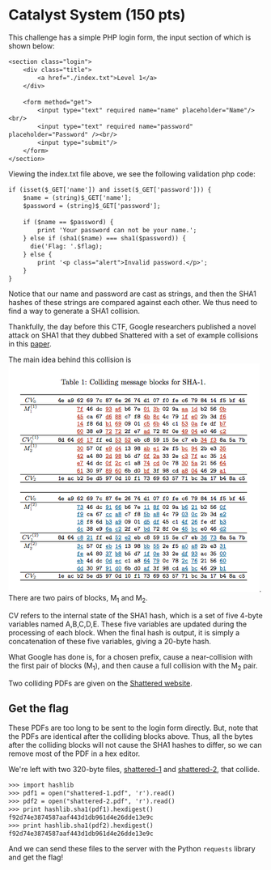 # Catalyst System (150 pts)

This challenge has a simple PHP login form, the input section of which is shown below:

```
<section class="login">
    <div class="title">
        <a href="./index.txt">Level 1</a>
    </div>

    <form method="get">
        <input type="text" required name="name" placeholder="Name"/><br/>
        <input type="text" required name="password" placeholder="Password" /><br/>
        <input type="submit"/>
    </form>
</section>
```

Viewing the index.txt file above, we see the following validation php code:

```
if (isset($_GET['name']) and isset($_GET['password'])) {
    $name = (string)$_GET['name'];
    $password = (string)$_GET['password'];

    if ($name == $password) {
        print 'Your password can not be your name.';
    } else if (sha1($name) === sha1($password)) {
      die('Flag: '.$flag);
    } else {
        print '<p class="alert">Invalid password.</p>';
    }
}
```

Notice that our name and password are cast as strings, and then the SHA1 hashes of these strings are compared against each other. We thus need to find a way to generate a SHA1 collision.

Thankfully, the day before this CTF, Google researchers published a novel attack on SHA1 that they dubbed Shattered with a set of example collisions in this [paper](https://shattered.io/static/shattered.pdf).

The main idea behind this collision is ![this diagram](shattered.png). There are two pairs of blocks, M<sub>1</sub> and M<sub>2</sub>.

CV refers to the internal state of the SHA1 hash, which is a set of five 4-byte variables named A,B,C,D,E. These five variables are updated during the processing of each block. When the final hash is output, it is simply a concatenation of these five variables, giving a 20-byte hash.

What Google has done is, for a chosen prefix, cause a near-collision with the first pair of blocks (M<sub>1</sub>), and then cause a full collision with the M<sub>2</sub> pair.

Two colliding PDFs are given on the [Shattered website](https://shattered.io/).

## Get the flag
These PDFs are too long to be sent to the login form directly. But, note that the PDFs are identical after the colliding blocks above. Thus, all the bytes after the colliding blocks will not cause the SHA1 hashes to differ, so we can remove most of the PDF in a hex editor.

We're left with two 320-byte files, [shattered-1](shattered-2.pdf) and [shattered-2](shattered-2.pdf), that collide.

```
>>> import hashlib
>>> pdf1 = open("shattered-1.pdf", 'r').read()
>>> pdf2 = open("shattered-2.pdf", 'r').read()
>>> print hashlib.sha1(pdf1).hexdigest()
f92d74e3874587aaf443d1db961d4e26dde13e9c
>>> print hashlib.sha1(pdf2).hexdigest()
f92d74e3874587aaf443d1db961d4e26dde13e9c
```

And we can send these files to the server with the Python `requests` library and get the flag!
